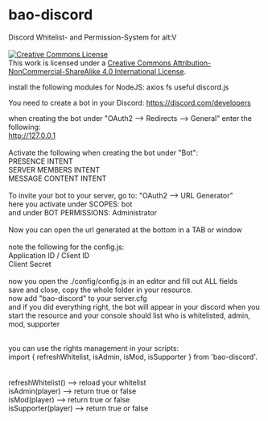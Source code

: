 # bao-discord
Discord Whitelist- and Permission-System for alt:V
<br><br>
<a rel="license" href="http://creativecommons.org/licenses/by-nc-sa/4.0/"><img alt="Creative Commons License" style="border-width:0" src="https://i.creativecommons.org/l/by-nc-sa/4.0/88x31.png" /></a><br />This work is licensed under a <a rel="license" href="http://creativecommons.org/licenses/by-nc-sa/4.0/">Creative Commons Attribution-NonCommercial-ShareAlike 4.0 International License</a>.

install the following modules for NodeJS:
axios
fs
useful
discord.js

You need to create a bot in your Discord: https://discord.com/developers

when creating the bot under "OAuth2 --> Redirects --> General" enter the following:<br>
http://127.0.0.1<br><br>
Activate the following when creating the bot under "Bot":<br>
PRESENCE INTENT<br>
SERVER MEMBERS INTENT<br>
MESSAGE CONTENT INTENT<br><br>
To invite your bot to your server, go to: "OAuth2 --> URL Generator"<br>
here you activate under SCOPES: bot<br>
and under BOT PERMISSIONS: Administrator<br><br>
Now you can open the url generated at the bottom in a TAB or window<br><br>
note the following for the config.js:<br>
Application ID / Client ID<br>
Client Secret<br><br>
now you open the ./config/config.js in an editor and fill out ALL fields<br>
save and close, copy the whole folder in your resource.<br>
now add "bao-discord" to your server.cfg<br>
and if you did everything right, the bot will appear in your discord when you start the resource and your console should list who is whitelisted, admin, mod, supporter
<br><br>

you can use the rights management in your scripts:<br>
import { refreshWhitelist, isAdmin, isMod, isSupporter } from 'bao-discord'.<br><br>
<br>
refreshWhitelist() --> reload your whitelist<br>
isAdmin(player) --> return true or false<br>
isMod(player) --> return true or false<br>
isSupporter(player) --> return true or false<br>
